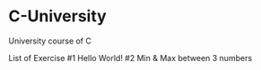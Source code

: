 # C-University
University course of C

List of Exercise 
#1 Hello World!
#2 Min & Max between 3 numbers
